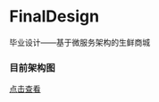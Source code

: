 # FinalDesign

毕业设计——基于微服务架构的生鲜商城

### 目前架构图

[点击查看](https://www.processon.com/view/link/63e9c64cb9d870719cfc2d78)